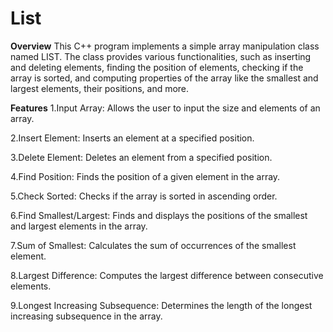 # List
**Overview**
This C++ program implements a simple array manipulation class named LIST. The class provides various functionalities, such as inserting and deleting elements, finding the position of elements, checking if the array is sorted, and computing properties of the array like the smallest and largest elements, their positions, and more.

**Features**
1.Input Array: Allows the user to input the size and elements of an array.

2.Insert Element: Inserts an element at a specified position.

3.Delete Element: Deletes an element from a specified position.

4.Find Position: Finds the position of a given element in the array.

5.Check Sorted: Checks if the array is sorted in ascending order.

6.Find Smallest/Largest: Finds and displays the positions of the smallest and largest elements in the array.

7.Sum of Smallest: Calculates the sum of occurrences of the smallest element.

8.Largest Difference: Computes the largest difference between consecutive elements.

9.Longest Increasing Subsequence: Determines the length of the longest increasing subsequence in the array.
